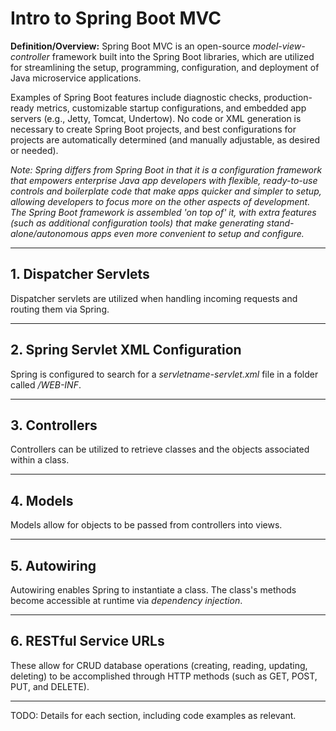 # Intro to Spring Boot MVC
  
**Definition/Overview:** Spring Boot MVC is an open-source *model-view-controller* framework built into the Spring Boot libraries, which are utilized for streamlining the setup, programming, configuration, and deployment of Java microservice applications.
  
Examples of Spring Boot features include diagnostic checks, production-ready metrics, customizable startup configurations, and embedded app servers (e.g., Jetty, Tomcat, Undertow). No code or XML generation is necessary to create Spring Boot projects, and best configurations for projects are automatically determined (and manually adjustable, as desired or needed).
  
*Note: Spring differs from Spring Boot in that it is a configuration framework that empowers enterprise Java app developers with flexible, ready-to-use controls and boilerplate code that make apps quicker and simpler to setup, allowing developers to focus more on the other aspects of development. The Spring Boot framework is assembled 'on top of' it, with extra features (such as additional configuration tools) that make generating stand-alone/autonomous apps even more convenient to setup and configure.*

<hr />
  
## 1. Dispatcher Servlets
  
Dispatcher servlets are utilized when handling incoming requests and routing them via Spring.
  
<hr />

## 2. Spring Servlet XML Configuration
  
Spring is configured to search for a *servletname-servlet.xml* file in a folder called */WEB-INF*.
  
<hr />

## 3. Controllers
  
Controllers can be utilized to retrieve classes and the objects associated within a class.
  
<hr />
  
## 4. Models
  
Models allow for objects to be passed from controllers into views.
  
<hr />

## 5. Autowiring  
  
Autowiring enables Spring to instantiate a class. The class's methods become accessible at runtime via *dependency injection*.
  
<hr />

## 6. RESTful Service URLs

These allow for CRUD database operations (creating, reading, updating, deleting) to be accomplished through HTTP methods (such as GET, POST, PUT, and DELETE).

<hr />
  
TODO: Details for each section, including code examples as relevant.
